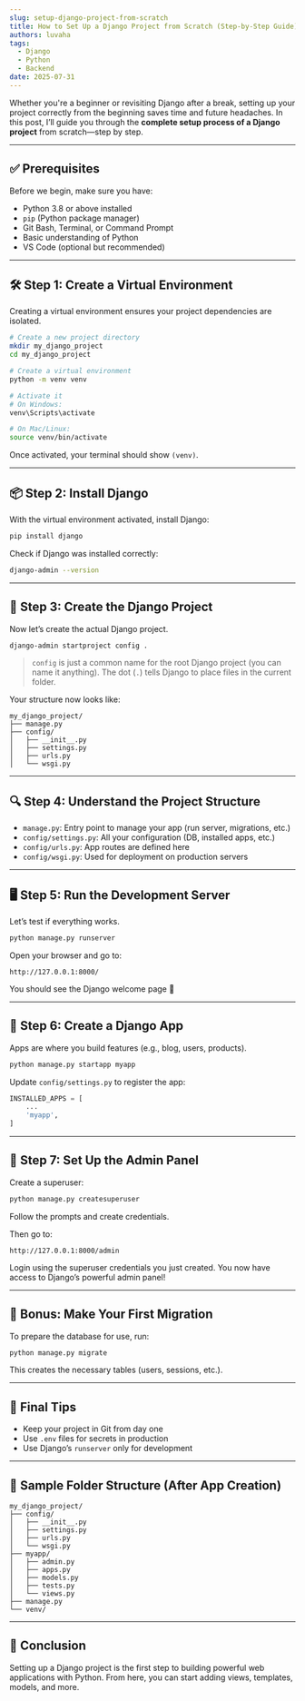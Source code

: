 ```yaml
---
slug: setup-django-project-from-scratch
title: How to Set Up a Django Project from Scratch (Step-by-Step Guide)
authors: luvaha
tags:
  - Django
  - Python
  - Backend
date: 2025-07-31
---
```


Whether you're a beginner or revisiting Django after a break, setting up your project correctly from the beginning saves time and future headaches. In this post, I’ll guide you through the **complete setup process of a Django project** from scratch—step by step.

---

## ✅ Prerequisites

Before we begin, make sure you have:

* Python 3.8 or above installed
* `pip` (Python package manager)
* Git Bash, Terminal, or Command Prompt
* Basic understanding of Python
* VS Code (optional but recommended)

---

<!--truncate-->

## 🛠 Step 1: Create a Virtual Environment

Creating a virtual environment ensures your project dependencies are isolated.

```bash
# Create a new project directory
mkdir my_django_project
cd my_django_project

# Create a virtual environment
python -m venv venv

# Activate it
# On Windows:
venv\Scripts\activate

# On Mac/Linux:
source venv/bin/activate
```

Once activated, your terminal should show `(venv)`.

---

## 📦 Step 2: Install Django

With the virtual environment activated, install Django:

```bash
pip install django
```

Check if Django was installed correctly:

```bash
django-admin --version
```

---

## 🧱 Step 3: Create the Django Project

Now let’s create the actual Django project.

```bash
django-admin startproject config .
```

> `config` is just a common name for the root Django project (you can name it anything). The dot (`.`) tells Django to place files in the current folder.

Your structure now looks like:

```
my_django_project/
├── manage.py
├── config/
│   ├── __init__.py
│   ├── settings.py
│   ├── urls.py
│   └── wsgi.py
```

---

## 🔍 Step 4: Understand the Project Structure

* `manage.py`: Entry point to manage your app (run server, migrations, etc.)
* `config/settings.py`: All your configuration (DB, installed apps, etc.)
* `config/urls.py`: App routes are defined here
* `config/wsgi.py`: Used for deployment on production servers

---

## 🖥 Step 5: Run the Development Server

Let’s test if everything works.

```bash
python manage.py runserver
```

Open your browser and go to:

```
http://127.0.0.1:8000/
```

You should see the Django welcome page 🎉

---

## 🧩 Step 6: Create a Django App

Apps are where you build features (e.g., blog, users, products).

```bash
python manage.py startapp myapp
```

Update `config/settings.py` to register the app:

```python
INSTALLED_APPS = [
    ...
    'myapp',
]
```

---

## 🔐 Step 7: Set Up the Admin Panel

Create a superuser:

```bash
python manage.py createsuperuser
```

Follow the prompts and create credentials.

Then go to:

```
http://127.0.0.1:8000/admin
```

Login using the superuser credentials you just created. You now have access to Django’s powerful admin panel!

---

## 🧪 Bonus: Make Your First Migration

To prepare the database for use, run:

```bash
python manage.py migrate
```

This creates the necessary tables (users, sessions, etc.).

---

## 🎯 Final Tips

* Keep your project in Git from day one
* Use `.env` files for secrets in production
* Use Django’s `runserver` only for development

---

## 🚧 Sample Folder Structure (After App Creation)

```
my_django_project/
├── config/
│   ├── __init__.py
│   ├── settings.py
│   ├── urls.py
│   └── wsgi.py
├── myapp/
│   ├── admin.py
│   ├── apps.py
│   ├── models.py
│   ├── tests.py
│   └── views.py
├── manage.py
└── venv/
```

---

## 📘 Conclusion

Setting up a Django project is the first step to building powerful web applications with Python. From here, you can start adding views, templates, models, and more.